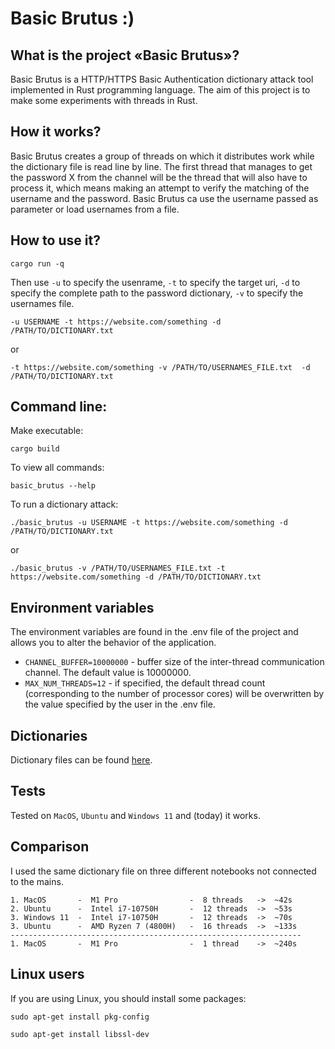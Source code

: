 # Basic Brutus :)

## What is the project «Basic Brutus»?

Basic Brutus is a HTTP/HTTPS Basic Authentication dictionary attack tool implemented in Rust programming language. The aim of this project is to make some experiments with threads in Rust.

## How it works?

Basic Brutus creates a group of threads on which it distributes work while the dictionary file is read line by line. The first thread that manages to get the password X from the channel will be the thread that will also have to process it, which means making an attempt to verify the matching of the username and the password. Basic Brutus ca use the username passed as parameter or load usernames from a file.

## How to use it?

```
cargo run -q
```

Then use `-u` to specify the usenrame, `-t` to specify the target uri, `-d` to specify the complete path to the password dictionary, `-v` to specify the usernames file.

```
-u USERNAME -t https://website.com/something -d /PATH/TO/DICTIONARY.txt
```
or
```
-t https://website.com/something -v /PATH/TO/USERNAMES_FILE.txt  -d /PATH/TO/DICTIONARY.txt
```

## Command line:

Make executable:

```
cargo build
```

To view all commands:

```
basic_brutus --help
```

To run a dictionary attack:

```
./basic_brutus -u USERNAME -t https://website.com/something -d /PATH/TO/DICTIONARY.txt
```
or
```
./basic_brutus -v /PATH/TO/USERNAMES_FILE.txt -t https://website.com/something -d /PATH/TO/DICTIONARY.txt
```

## Environment variables

The environment variables are found in the .env file of the project and allows you to alter the behavior of the application.

- `CHANNEL_BUFFER=10000000` - buffer size of the inter-thread communication channel. The default value is 10000000.
- `MAX_NUM_THREADS=12` - if specified, the default thread count (corresponding to the number of processor cores) will be overwritten by the value specified by the user in the .env file.

## Dictionaries

Dictionary files can be found [here](https://github.com/berandal666/Passwords).

## Tests

Tested on `MacOS`, `Ubuntu` and `Windows 11` and (today) it works.

## Comparison

I used the same dictionary file on three different notebooks not connected to the mains.

```
1. MacOS       -  M1 Pro                -  8 threads   ->  ~42s
2. Ubuntu      -  Intel i7-10750H       -  12 threads  ->  ~53s
3. Windows 11  -  Intel i7-10750H       -  12 threads  ->  ~70s
3. Ubuntu      -  AMD Ryzen 7 (4800H)   -  16 threads  ->  ~133s
-----------------------------------------------------------------
1. MacOS       -  M1 Pro                -  1 thread    ->  ~240s
```

## Linux users

If you are using Linux, you should install some packages:

```
sudo apt-get install pkg-config

sudo apt-get install libssl-dev
```
